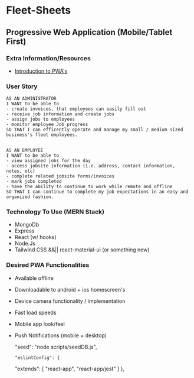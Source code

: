<!--TODO:
- package json in client (DONE: WILL)
- where to put invoice form
- figure out back end server and authentication
- create components
- connect components + render in App
-->



# Fleet-Sheets
## Progressive Web Application (Mobile/Tablet First)

### Extra Information/Resources
* [Introduction to PWA's](https://developer.mozilla.org/en-US/docs/Web/Progressive_web_apps/Introduction)

### User Story
    AS AN ADMINISTRATOR
    I WANT to be able to
    - create invoices, that employees can easily fill out
    - receive job information and create jobs
    - assign jobs to employees
    - monitor employee Job progress
    SO THAT I can efficently operate and manage my small / medium sized business's fleet employees.


    AS AN EMPLOYEE
    I WANT to be able to
    - view assigned jobs for the day
    - access jobsite information (i.e. address, contact information, notes, etc)
    - complete related jobsite forms/invoices
    - mark jobs completed
    - have the ability to continue to work while remote and offline
    SO THAT I can continue to complete my job expectations in an easy and organized fashion.

### Technology To Use (MERN Stack)
* MongoDb
* Express
* React (w/ hooks)
* Node.Js
* Tailwind CSS &&|| react-material-ui (or something new)

### Desired PWA Functionalities
* Available offline
* Downloadable to android + ios homescreen's
* Device camera functionality / implementation
* Fast load speeds
* Mobile app look/feel
* Push Notifications (mobile + desktop)

    "seed": "node scripts/seedDB.js",

      "eslintConfig": {
    "extends": [
      "react-app",
      "react-app/jest"
    ]
  },
